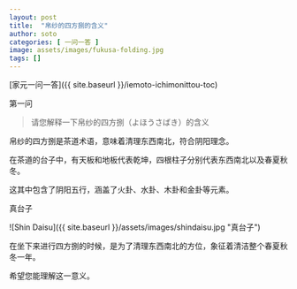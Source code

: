 ```yaml
---
layout: post
title:  "帛纱的四方捌的含义"
author: soto
categories: [ 一问一答 ]
image: assets/images/fukusa-folding.jpg
tags: []
---
```


[家元一问一答]({{ site.baseurl }}/iemoto-ichimonittou-toc)

第一问

> 请您解释一下帛纱的四方捌（よほうさばき）的含义

帛纱的四方捌是茶道术语，意味着清理东西南北，符合阴阳理念。

在茶道的台子中，有天板和地板代表乾坤，四根柱子分别代表东西南北以及春夏秋冬。

这其中包含了阴阳五行，涵盖了火卦、水卦、木卦和金卦等元素。

真台子

![Shin Daisu]({{ site.baseurl }}/assets/images/shindaisu.jpg "真台子")

在坐下来进行四方捌的时候，是为了清理东西南北的方位，象征着清洁整个春夏秋冬一年。

希望您能理解这一意义。
